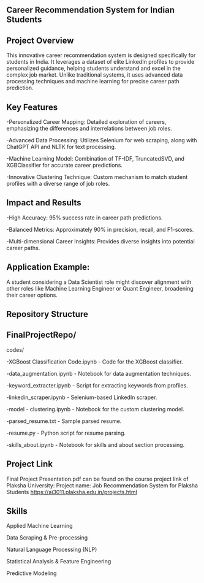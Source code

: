 
## Career Recommendation System for Indian Students


## Project Overview

This innovative career recommendation system is designed specifically for students in India. It leverages a dataset of elite LinkedIn profiles to provide personalized guidance, helping students understand and excel in the complex job market. Unlike traditional systems, it uses advanced data processing techniques and machine learning for precise career path prediction.


## Key Features

  
  -Personalized Career Mapping: Detailed exploration of careers, emphasizing the differences and interrelations between job roles.
  
  -Advanced Data Processing: Utilizes Selenium for web scraping, along with ChatGPT API and NLTK for text processing.
  
  -Machine Learning Model: Combination of TF-IDF, TruncatedSVD, and XGBClassifier for accurate career predictions.
  
  -Innovative Clustering Technique: Custom mechanism to match student profiles with a diverse range of job roles.


## Impact and Results


  -High Accuracy: 95% success rate in career path predictions.
  
  -Balanced Metrics: Approximately 90% in precision, recall, and F1-scores.
  
  -Multi-dimensional Career Insights: Provides diverse insights into potential career paths.


## Application Example:

A student considering a Data Scientist role might discover alignment with other roles like Machine Learning Engineer or Quant Engineer, broadening their career options.


## Repository Structure


## FinalProjectRepo/

codes/

  -XGBoost Classification Code.ipynb - Code for the XGBoost classifier.
  
  -data_augmentation.ipynb - Notebook for data augmentation techniques.
  
  -keyword_extracter.ipynb - Script for extracting keywords from profiles.
  
  -linkedin_scraper.ipynb - Selenium-based LinkedIn scraper.
  
  -model - clustering.ipynb - Notebook for the custom clustering model.
  
  -parsed_resume.txt - Sample parsed resume.
  
  -resume.py - Python script for resume parsing.
  
  -skills_about.ipynb - Notebook for skills and about section processing.

##  Project Link
Final Project Presentation.pdf can be found on the course project link of Plaksha University:
Project name: Job Recommendation System for Plaksha Students
https://ai3011.plaksha.edu.in/projects.html

## Skills

  Applied Machine Learning
  
  Data Scraping & Pre-processing
  
  Natural Language Processing (NLP)
  
  Statistical Analysis & Feature Engineering
  
  Predictive Modeling

